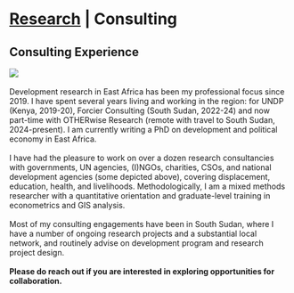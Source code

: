 # <a href="https://njwsn.github.io">Research</a> | Consulting # 
## Consulting Experience ##
<a href="https://njwsn.github.io/pages/consulting"> <img src="https://njwsn.github.io/assets/images/consulting_logos.png" style="max-width:100%; height:auto;"/> </a>
<br><br>
Development research in East Africa has been my professional focus since 2019. I have spent several years living and working in the region: for UNDP (Kenya, 2019-20), Forcier Consulting (South Sudan, 2022-24) and now part-time with OTHERwise Research (remote with travel to South Sudan, 2024-present). I am currently writing a PhD on development and political economy in East Africa.
<br><br>
I have had the pleasure to work on over a dozen research consultancies with governments, UN agencies, (I)NGOs, charities, CSOs, and national development agencies (some depicted above), covering displacement, education, health, and livelihoods. Methodologically, I am a mixed methods researcher with a quantitative orientation and graduate-level training in econometrics and GIS analysis. 
<br><br>
Most of my consulting engagements have been in South Sudan, where I have a number of ongoing research projects and a substantial local network, and routinely advise on development program and research project design.
<br><br>
**Please do reach out if you are interested in exploring opportunities for collaboration.**
<br><br>
